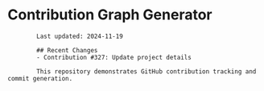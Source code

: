 # Contribution Graph Generator
            
            Last updated: 2024-11-19
            
            ## Recent Changes
            - Contribution #327: Update project details
            
            This repository demonstrates GitHub contribution tracking and commit generation.
        